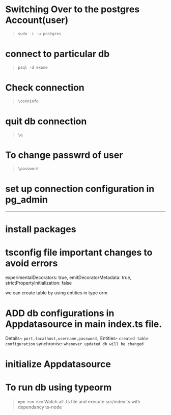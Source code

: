 # Switching Over to the postgres Account(user)

> `sudo -i -u postgres`

# connect to particular db

> `psql -d exome`

# Check connection

> `\conninfo`

# quit db connection

> `\q`

# To change passwrd of user

> `\password`

# set up connection configuration in pg_admin

--------------------------------------------------------------------------

# install packages

# tsconfig file important changes to avoid errors

experimentalDecorators: true,
emitDecoratorMetadata: true,
strictPropertyInitialization: false

we can create table by using entities in type orm

# ADD db configurations in Appdatasource in main index.ts file.

Details~ `port,localhost,username,password,`
Entities- `created table configuration`
synchronise-`whenever updated db will be changed`

# initialize Appdatasource

# To run db using typeorm

> `npm run dev`
 Watch all .ts file and execute src/index.ts with dependancy ts-node
